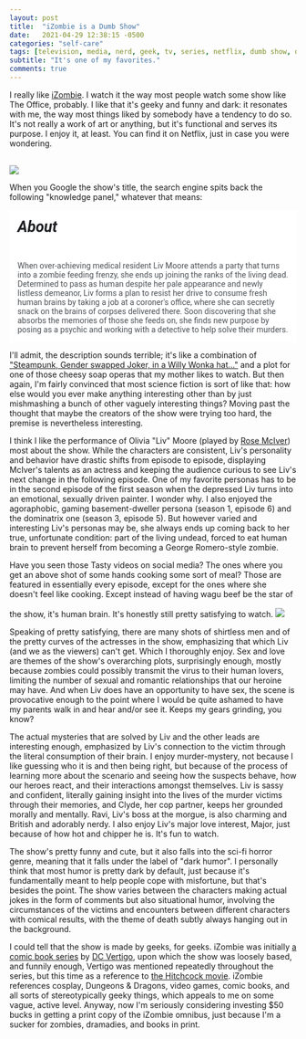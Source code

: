 ```yaml
---
layout: post
title:  "iZombie is a Dumb Show"
date:   2021-04-29 12:38:15 -0500
categories: "self-care"
tags: [television, media, nerd, geek, tv, series, netflix, dumb show, dumb shows]
subtitle: "It's one of my favorites."
comments: true
---
```


I really like <a href="https://www.netflix.com/watch/80027159?source=35" target="_blank">iZombie</a>. I watch it the way most people watch some show like The Office, probably. I like that it's geeky and funny and dark: it resonates with me, the way most things liked by somebody have a tendency to do so. It's not really a work of art or anything, but it's functional and serves its purpose. I enjoy it, at least. You can find it on Netflix, just in case you were wondering.
<!-- more -->
<a href="https://www.netflix.com/watch/80027159?source=35"><img src="https://pa1.narvii.com/6879/23b6da6d2fb2836ae55c8d1503416a8ce25873f5r1-500-250_hq.gif" style="margin-top: 1rem; margin-left: auto; margin-right: auto;"></a>

When you Google the show's title, the search engine spits back the following "knowledge panel," whatever that means:

<div style="padding: 1em; background-color: white; color: #4d5156; font-family: Roboto, arial; margin-bottom: 1em;"><h5 style="font-family: Roboto, arial; color: #202124; font-size: 20pt; margin-top: 0;">About</h5>When over-achieving medical resident Liv Moore attends a party that turns into a zombie feeding frenzy, she ends up joining the ranks of the living dead. Determined to pass as human despite her pale appearance and newly listless demeanor, Liv forms a plan to resist her drive to consume fresh human brains by taking a job at a coroner's office, where she can secretly snack on the brains of corpses delivered there. Soon discovering that she absorbs the memories of those she feeds on, she finds new purpose by posing as a psychic and working with a detective to help solve their murders.</div>

I'll admit, the description sounds terrible; it's like a combination of <a href="https://knowyourmeme.com/photos/1165176-cosplay" target="_blank">"Steampunk, Gender swapped Joker, in a Willy Wonka hat..."</a> and a plot for one of those cheesy soap operas that my mother likes to watch. But then again, I'm fairly convinced that most science fiction is sort of like that: how else would you ever make anything interesting other than by just mishmashing a bunch of other vaguely interesting things? Moving past the thought that maybe the creators of the show were trying too hard, the premise is nevertheless interesting.

I think I like the performance of Olivia "Liv" Moore (played by <a href="https://en.wikipedia.org/wiki/Rose_McIver" target="_blank">Rose McIver</a>) most about the show. While the characters are consistent, Liv's personality and behavior have drastic shifts from episode to episode, displaying McIver's talents as an actress and keeping the audience curious to see Liv's next change in the following episode. One of my favorite personas has to be in the second episode of the first season when the depressed Liv turns into an emotional, sexually driven painter. I wonder why. I also enjoyed the agoraphobic, gaming basement-dweller persona (season 1, episode 6) and the dominatrix one (season 3, episode 5). But however varied and interesting Liv's personas may be, she always ends up coming back to her true, unfortunate condition: part of the living undead, forced to eat human brain to prevent herself from becoming a George Romero-style zombie.

Have you seen those Tasty videos on social media? The ones where you get an above shot of some hands cooking some sort of meal? Those are featured in essentially every episode, except for the ones where she doesn't feel like cooking. Except instead of having wagu beef be the star of the show, it's human brain. It's honestly still pretty satisfying to watch.
<img src="https://i.imgur.com/6Xkliem.gif?noredirect" id="fixedwidth" style="margin-top: 1rem; margin-left: auto; margin-right: auto;">

Speaking of pretty satisfying, there are many shots of shirtless men and of the pretty curves of the actresses in the show, emphasizing that which Liv (and we as the viewers) can't get. Which I thoroughly enjoy. Sex and love are themes of the show's overarching plots, surprisingly enough, mostly because zombies could possibly transmit the virus to their human lovers, limiting the number of sexual and romantic relationships that our heroine may have. And when Liv does have an opportunity to have sex, the scene is provocative enough to the point where I would be quite ashamed to have my parents walk in and hear and/or see it. Keeps my gears grinding, you know?

The actual mysteries that are solved by Liv and the other leads are interesting enough, emphasized by Liv's connection to the victim through the literal consumption of their brain. I enjoy murder-mystery, not because I like guessing who it is and then being right, but because of the process of learning more about the scenario and seeing how the suspects behave, how our heroes react, and their interactions amongst themselves. Liv is sassy and confident, literally gaining insight into the lives of the murder victims through their memories, and Clyde, her cop partner, keeps her grounded morally and mentally. Ravi, Liv's boss at the morgue, is also charming and British and adorably nerdy. I also enjoy Liv's major love interest, Major, just because of how hot and chipper he is. It's fun to watch.

The show's pretty funny and cute, but it also falls into the sci-fi horror genre, meaning that it falls under the label of "dark humor". I personally think that most humor is pretty dark by default, just because it's fundamentally meant to help people cope with misfortune, but that's besides the point. The show varies between the characters making actual jokes in the form of comments but also situational humor, involving the circumstances of the victims and encounters between different characters with comical results, with the theme of death subtly always hanging out in the background.

I could tell that the show is made by geeks, for geeks. iZombie was initially <a href="https://www.dccomics.com/blog/2018/10/30/vertigo-for-the-dc-fan-izombie-by-chris-roberson-and-mike-allred" target="_blank">a comic book series</a> by <a href="https://en.wikipedia.org/wiki/Vertigo_Comics" target="_blank">DC Vertigo</a>, upon which the show was loosely based, and funnily enough, Vertigo was mentioned repeatedly throughout the series, but this time as a reference to <a href="https://en.wikipedia.org/wiki/Vertigo_(film)" target="_blank">the Hitchcock movie</a>. iZombie references cosplay, Dungeons & Dragons, video games, comic books, and all sorts of stereotypically geeky things, which appeals to me on some vague, active level. Anyway, now I'm seriously considering investing $50 bucks in getting a print copy of the iZombie omnibus, just because I'm a sucker for zombies, dramadies, and books in print.
